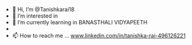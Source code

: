 - 👋 Hi, I’m @Tanishkarai18
- 👀 I’m interested in 
- 🌱 I’m currently learning in BANASTHALI VIDYAPEETH
-
- 📫 How to reach me ...
www.linkedin.com/in/tanishka-rai-496126221

<!---
Tanishkarai18/Tanishkarai18 is a ✨ special ✨ repository because its `README.md` (this file) appears on your GitHub profile.
You can click the Preview link to take a look at your changes.
--->

